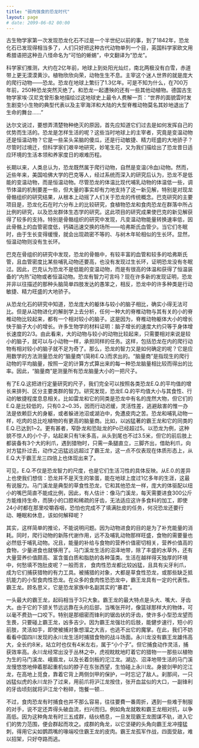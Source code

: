 ```yaml
---
title: "弱肉强食的恐龙时代"
layout: page
# date: 2099-06-02 00:00
---
```


古生物学家第一次发现恐龙化石不过是一个半世纪以前的事，到了1842年，恐龙化石已发现得相当多了，人们只好把这种古代动物单列一个目，英国科学家欧文用希腊语把这种丑八怪命名为“可怕的蜥蜴”，中文翻译为“恐龙”。

科学家们推测，大约在2亿年前，地球上到处阳光灿烂，南北两极没有白雪，赤道带上更无漠漠黄沙。植物欣欣向荣，动物生生不息。主宰这个迷人世界的就是庞大的爬行动物——恐龙。恐龙在地球上繁衍了1.3亿年。可是不知为什么，在700万年前，250种恐龙突然灭绝了。和恐龙一起遭殃的还有一些其他动植物。德国古生物学家埃·汉尼克曾形象地描绘过这地球史上最令人费解一页：“世界的面貌雲时发生剧变!小生物的典型代表以及主宰海洋和大陆的大型脊椎动物莫名其妙地退出了生命的舞台......”

达尔文说过，要想弄清楚物种绝灭的原因，首先应知道它们过去是如何发挥自己的优势而生活的。恐龙是怎样生活的呢？这些当时地球上的主宰者，究竟是变温动物还是恒温动物？它是一些呆头呆脑的傻瓜，还是行动敏捷、精力旺盛的大地骄子？尽管时过境迁，但科学家们艰辛地研究，妙笔生花，又为我们描绘出了恐龙昔日适应环境的生活本领和养家度日的艰难历程。

长期以来，人类总认为，恐龙既然属于爬行动物，自然是变温(冷血)动物。然而，近些年来，美国哈佛大学的巴克等人，经过系统而深入的研究后认为，恐龙不是低能的变温动物，而是恒温动物。尽管恐龙的体温比现代哺乳动物的体温低一些，调节体温的机制要差一些，但大量的事实却有力地支持了这一新见解，特别是对现龙骨骼组织的研究结果，从根本上动摇了人们关于恐龙的传统概念。巴克研究的主要项目是，恐龙化石在时六分布上的比较研究，食植物恐龙和食肉恐龙在群落中所占比例的研究，以及恐龙群体生态学的研究。这此项目的研究成果使巴克的新见解获得了较多的支持。特别是骨骼组织的研究中发现，凡变温动物能量转换速率低，因此骨骼上的血管密度低，钙磷迅速交换的场所——哈弗斯氏血管少。当它们冬眠时，由于生长变得缓慢，就会出现疏密不等的、与树木年轮相似的生长环。显然，恒温动物则没有生长环。

巴克在骨组织的研究中发现，恐龙的骨骼中，有较丰富的血管和较多的哈弗斯氏管，且血管密度比某些哺乳动物还要高，也没有发现过生长环，证明恐龙没有冬眠过。因此，巴克认为恐龙不是低能的变温动物，而是有很高的体温和获得了恒温装备的“内热”动物或者恒温动物。恐龙有智力可言吗？现在许多新的发现证明，恐龙并非以往描述的那种头脑简单四肢发达的愚笨之，相反，恐龙中的许多种类是行动敏捷、精力旺盛的大地骄子。

从恐龙化石的研究中知道，恐龙庞大的躯体与较小的脑子相比，确实小得无法可比。但是从动物进化的解剖学上去分析，任何一种大的脊椎动物与其有关的小的脊椎动物比较起来，都有一个相对较小的脑子。这是因为，脊椎动物躯体大小的增长快于脑子大小的增长。许多生物学的材料证明：脑子增长的速度大约只等于身体增长速度的2/3。由此看来，大的动物与较小的动物比较起来，只需要相对来说是较小的脑子，就可以与小动物一样，承担同样的任务。这样，包括恐龙在内的爬行动物有相对较小的脑子就不足为奇了。那么，恐龙的智力又是如何确定的呢？它是应用数学的方法测量恐龙的“脑量商”(简称E.Q.)而求出的。“脑量商”是指现生的爬行动物的平均脑量，按照一定的计算方式算出来的每一种恐龙脑量相比较而得出的比率。因此，“脑量商”是测量所有恐龙脑量大小的一把尺子。

有了E.Q.这把进行定量研究的尺子，我们完全可以按照各类恐龙E.Q.的平均值的增长来排列、区分主要类群的智力。研究发现，恐龙E.Q.的平均值大小与其食性、行动的敏捷程度息息相关。比如雷龙和它的同类是恐龙中有名的庞然大物，但它们的E.Q.是比较低的，只有0.2~0.35，因而行动迟缓，灵活性差，逃避敌害的惟一办法是依赖巨大的身躯，或者躲进池沼或湖泊中，免遭皮肉之苦。恐龙和哺乳动物一样，吃肉的总比吃植物的有更高的脑量商。比如，以凶猛著的霸王龙和它的同类的E.Q.已达到1~2。更有甚者，窄卧龙和恐趾龙的Po已经超过5。以恐龙为例，这种貌不惊人的小个子，站起来只有1米多高，从头到尾也不过3.5米，但它的前后肢上都装备有3个大的利爪，遇到猎物时，只需一条腿直立，三脚齐出，借助利爪，向对方猛扑过去，动作之迅猛远远超过了霸王龙，这一点不仅表现在体质形态上，从E.Q.大于霸王龙三四倍上也体现出来了。

可见，E.Q.不仅是恐龙智力的尺度，也是它们生活习性的具体反映。从E.0.的差异上也使我们想信：恐龙并不是天生的笨蛋，能在地球上度过1亿多年的生涯，这最有说服力。马门溪龙是典型的草食性恐龙，它和其他恐龙一样，庞大的体驱配以纽小的嘴巴简直不能成比例，因此，有人估计：像马门溪龙，每天需要进食300公斤方能维持生命，而狭小的口腔和稀疏的牙齿，无法适应这许多食料的加工，即使24小时都在那里咬嚼吞咽，恐怕也完成不了填满肚皮的任务，何况恐龙还要行动、睡眠和休息，该如何解释呢？

其实，这样简单的推论，不能说明问题。因为动物进食的目的是为了补充能量的消耗。同时，爬行动物的新陈代谢作用，远不及哺乳动物那样旺盛，食物的需要量也必然低于哺乳动物。况且，能量的补给与食物的营养价值密切相关，营养价值高的食物，少量进食也就够用了。马门溪龙生活的沼泽地带，除了丰盛的水草外，还有大量营养价值颇高、富含蛋白质和脂肪的各种藻类。生活在越祥得天独厚的环境中，何愁填不饱肚皮呢？一般而言，
食肉性恐龙都比较凶猛，且具有尖牙利爪，成为它们捕获猎物的有力工具。被捕猎的对象，大都是草食性恐龙，或那些缺乏抵抗能力的小型食肉性恐龙。在众多的食肉性恐恐龙中，霸王龙具有一定的代表性。霸王龙。顾名思义，它是恐龙家族中名副其实的“暴君”。

一头最大的霸王龙，起码相当于3只大象。霸王龙的最大特点是头大、嘴大、牙齿大。由于它的下颌关节远远靠在头的后部，当嘴张开时，像篮球那样大的物体，可以毫不费劲一口咬下。特别是那细密而锋利的锯齿状的牙齿，使许多小型恐龙望而生畏，只要碰上霸王龙，凶多吉少。因为霸王龙强壮的后肢，能健步速行，短小的前肢，灵活如手，即使被捕对象想溜之大吉，也逃不出它的魔掌。在此，我们不妨看看中国四川发现的永川龙生活时捕猎食物的战斗场面。永川龙没有霸王龙雄伟高大，全长约8米，站立时也仅有4米左右，属于“小个子”。但它捕食动作灵活，捕获效率高。永川龙经常出没于丛林之中，虎视眈眈地盯着它的猎物一一那些以植物为生的马门溪龙、峨眉龙，以及长着剑板的沱江龙。湖边、沼泽地带生活的马门溪龙慢悠悠地伸着那起重机似的脖子在东张西望，生怕碰上永川龙。身披剑甲的沱江龙，在高地上觅食，靠着它背上两侧剑甲的保护，一时忘记了敌人。刹那间，一只凶猛似虎的永川龙扑了过来，用前爪将沪江龙按住，张开血盆似的大口，一副锋利的牙齿顷刻就将沪江龙个粉碎，饱餐一顿...

不过，食肉恐龙有时捕食也并不那么容易，往往要費一番周折，遇到一些难于制服的对手，说不定还弄得头破血流，扫兴而归。例如角龙就敢和霸王龙相对抗，以争高低。因为这种角龙有时三五成群，结伙栖息，一旦发现霸王龙图谋不轨，进入它们的势力范围，便会群起而攻之。成群的角龙，以它坚硬的头角向霸王龙冲撞猛刺，得用它尖如鹦鹉嘴的喙端咬住霸王龙的皮肉。霸王龙孤军作战，四面受敌，难以招架，只好夺路而逃。

